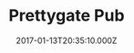 ---
date: 2017-01-13T20:35:10.000Z
title: Prettygate Pub
latitude: 51.880697
longitude: 0.864489
url: http://www.theprettygate.com
category: checkin
---